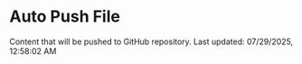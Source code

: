 # Auto Push File

Content that will be pushed to GitHub repository.
Last updated: 07/29/2025, 12:58:02 AM